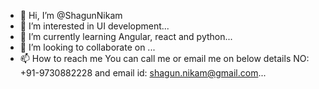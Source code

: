 - 👋 Hi, I’m @ShagunNikam
- 👀 I’m interested in UI development...
- 🌱 I’m currently learning Angular, react and python...
- 💞️ I’m looking to collaborate on ...
- 📫 How to reach me You can call me or email me on below details NO: +91-9730882228 and email id: shagun.nikam@gmail.com...

<!---
ShagunNikam/ShagunNikam is a ✨ special ✨ repository because its `README.md` (this file) appears on your GitHub profile.
You can click the Preview link to take a look at your changes.
--->
